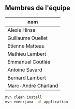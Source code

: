 ﻿
## Membres de l'équipe 

| nom                 |
|---------------------|
| Alexis Hinse        |
| Guillaume Ouellet   |
| Etienne Matteau     |
| Mathieu Lambert     |
| Emmanuel Coutlée    |
| Antoine Savard      |
| Bernard Lambert     |
| Marc-André Charland |
    
```bash
mvn clean install
mvn exec:java -pl application
```
